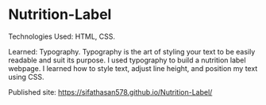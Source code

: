# Nutrition-Label
Technologies Used: HTML, CSS. 

Learned: Typography. Typography is the art of styling your text to be easily readable and suit its purpose. I used typography to build a nutrition label webpage. I learned how to style text, adjust line height, and position my text using CSS.

Published site: https://sifathasan578.github.io/Nutrition-Label/
